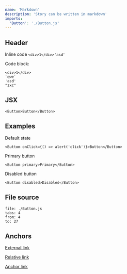 ```yaml
---
name: 'Markdown'
description: 'Story can be written in markdown'
imports:
  'Button': './Button.js'
---
```


## Header

Inline code `<div>1</div>'asd'`

Code block:
```
<div>1</div>
`qwe`
'asd'
"zxc"
```

## JSX

```render
<Button>Button</Button>
```

## Examples

Default state

```example
<Button onClick={() => alert('click')}>Button</Button>
```

Primary button

```example
<Button primary>Primary</Button>
```

Disabled button

```example
<Button disabled>Disabled</Button>
```

## File source

```source
file: ./Button.js
tabs: 4
from: 4
to: 27
```

## Anchors

[External link](http://google.com)

[Relative link](/example/props)

[Anchor link](#examples)

